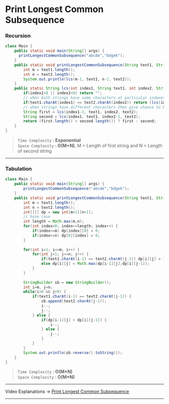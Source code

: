 # Print Longest Common Subsequence   

### Recursion
```java
class Main {
    public static void main(String[] args) {
      printLongestCommonSubsequence("abcde","bdgek");
    }
    public static void printLongestCommonSubsequence(String text1, String text2) {
        int m = text1.length();
        int n = text2.length();
        System.out.println(lcs(m-1, text1, n-1, text2));
    }
    public static String lcs(int index1, String text1, int index2, String text2) {
        if(index1<0 || index2<0) return "";
        // when both strings have same characters at particular indexes then move to the next indexes of both strings
        if(text1.charAt(index1) == text2.charAt(index2)) return (lcs(index1-1, text1, index2-1, text2) + text1.charAt(index1));
        // when strings have different characters then give chance to both the strings to match with next indexes
        String first = lcs(index1-1, text1, index2, text2);
        String second = lcs(index1, text1, index2-1, text2);
        return (first.length() > second.length()) ? first : second; 
    }
}
```           
> `Time Complexity` : **Exponential**          
> `Space Complexity` : **O(M+N)**, M = Length of first string and N = Length of second string    
---
### Tabulation
```java
class Main {
    public static void main(String[] args) {
        printLongestCommonSubsequence("abcde","bdgek");
    }
    public static void printLongestCommonSubsequence(String text1, String text2) {
        int m = text1.length();
        int n = text2.length();
        int[][] dp = new int[m+1][n+1];
        // base case
        int length = Math.max(m,n);
        for(int index=0; index<=length; index++) {
            if(index<=m) dp[index][0] = 0;
            if(index<=n) dp[0][index] = 0;
        }
        
        for(int i=1; i<=m; i++) {
            for(int j=1; j<=n; j++) {
                if(text1.charAt(i-1) == text2.charAt(j-1)) dp[i][j] = 1 + dp[i-1][j-1];
                else dp[i][j] = Math.max(dp[i-1][j],dp[i][j-1]);
            }
        }
        
        StringBuilder sb = new StringBuilder();
        int i=m, j=n;
        while(i>0 && j>0) {
            if(text1.charAt(i-1) == text2.charAt(j-1)) {
                sb.append(text2.charAt(j-1));
                i--;
                j--;
            } else {
                if(dp[i-1][j] > dp[i][j-1]) {
                    i--;
                } else {
                    j--;
                }
            }
        }
        System.out.println(sb.reverse().toString());
    }
}
```
> `Time Complexity` : **O(M\*N)**            
> `Space Complexity` : **O(M\*N)**
---
Video Explanations -> [Print Longest Common Subsequence](https://youtu.be/-zI4mrF2Pb4?list=PLgUwDviBIf0qUlt5H_kiKYaNSqJ81PMMY)   
<hr>
